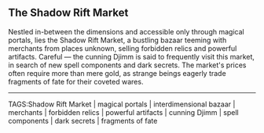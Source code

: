 ## The Shadow Rift Market

Nestled in-between the dimensions and accessible only through magical portals, lies the Shadow Rift Market, a bustling bazaar teeming with merchants from places unknown, selling forbidden relics and powerful artifacts. Careful — the cunning Djimm is said to frequently visit this market, in search of new spell components and dark secrets. The market's prices often require more than mere gold, as strange beings eagerly trade fragments of fate for their coveted wares.


---

TAGS:Shadow Rift Market | magical portals | interdimensional bazaar | merchants | forbidden relics | powerful artifacts | cunning Djimm | spell components | dark secrets | fragments of fate
